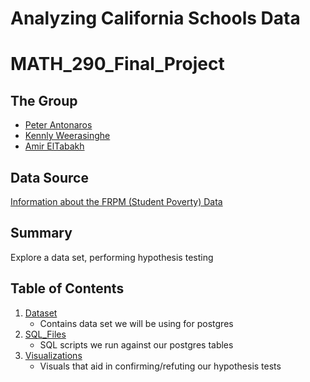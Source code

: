 # Analyzing California Schools Data
# MATH_290_Final_Project

## The Group
- [Peter Antonaros](https://github.com/peterantonarosjr/QC_MATH_342)
- [Kennly Weerasinghe](https://github.com/wskennly)
- [Amir ElTabakh](https://github.com/sfnxboy)

## Data Source

[Information about the FRPM (Student Poverty) Data](https://www.cde.ca.gov/ds/ad/filesspfrpm.asp)


## Summary
Explore a data set, performing hypothesis testing

## Table of Contents
1. [Dataset](https://github.com/peterantonarosjr/MATH_290_FinalProject/tree/main/Dataset)
    * Contains data set we will be using for postgres
2. [SQL_Files](https://github.com/peterantonarosjr/MATH_290_FinalProject/tree/main/SQL_Files)
    * SQL scripts we run against our postgres tables
3. [Visualizations](https://github.com/peterantonarosjr/MATH_290_FinalProject/tree/main/Visualizations)
    * Visuals that aid in confirming/refuting our hypothesis tests

